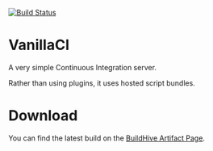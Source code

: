 [![Build Status](https://buildhive.cloudbees.com/job/JoelJ/job/VanillaCI/badge/icon)](https://buildhive.cloudbees.com/job/JoelJ/job/VanillaCI/)

VanillaCI
=========

A very simple Continuous Integration server.

Rather than using plugins, it uses hosted script bundles.

Download
========

You can find the latest build on the [BuildHive Artifact Page](https://buildhive.cloudbees.com/job/JoelJ/job/VanillaCI/lastSuccessfulBuild/com.joelj.vanillaci$VanillaCI/).